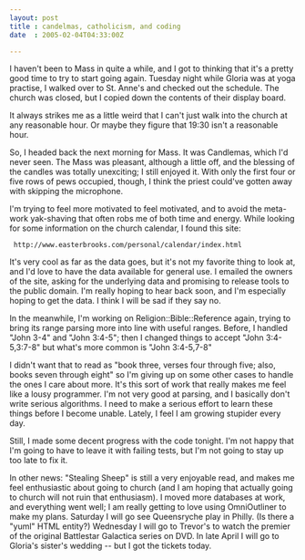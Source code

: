 ```yaml
---
layout: post
title : candelmas, catholicism, and coding
date  : 2005-02-04T04:33:00Z

---
```

I haven't been to Mass in quite a while, and I got to thinking that it's a pretty good time to try to start going again.  Tuesday night while Gloria was at yoga practise, I walked over to St. Anne's and checked out the schedule. The church was closed, but I copied down the contents of their display board.

It always strikes me as a little weird that I can't just walk into the church at any reasonable hour.  Or maybe they figure that 19:30 isn't a reasonable hour.

So, I headed back the next morning for Mass.  It was Candlemas, which I'd never seen.  The Mass was pleasant, although a little off, and the blessing of the candles was totally unexciting; I still enjoyed it.  With only the first four or five rows of pews occupied, though, I think the priest could've gotten away with skipping the microphone.

I'm trying to feel more motivated to feel motivated, and to avoid the meta-work yak-shaving that often robs me of both time and energy.  While looking for some information on the church calendar, I found this site:
<pre><code>	http://www.easterbrooks.com/personal/calendar/index.html
</code></pre>

It's very cool as far as the data goes, but it's not my favorite thing to look at, and I'd love to have the data available for general use.  I emailed the owners of the site, asking for the underlying data and promising to release tools to the public domain.  I'm really hoping to hear back soon, and I'm especially hoping to get the data.  I think I will be sad if they say no.

In the meanwhile, I'm working on Religion::Bible::Reference again, trying to bring its range parsing more into line with useful ranges.  Before, I handled "John 3-4" and "John 3:4-5"; then I changed things to accept "John 3:4-5,3:7-8" but what's more common is "John 3:4-5,7-8"

I didn't want that to read as "book three, verses four through five; also, books seven through eight" so I'm giving up on some other cases to handle the ones I care about more.  It's this sort of work that really makes me feel like a lousy programmer.  I'm not very good at parsing, and I basically don't write serious algorithms.  I need to make a serious effort to learn these things before I become unable.  Lately, I feel I am growing stupider every day.

Still, I made some decent progress with the code tonight.  I'm not happy that I'm going to have to leave it with failing tests, but I'm not going to stay up too late to fix it.

In other news:  "Stealing Sheep" is still a very enjoyable read, and makes me feel enthusiastic about going to church (and I am hoping that actually going to church will not ruin that enthusiasm).  I moved more databases at work, and everything went well; I am really getting to love using OmniOutliner to make my plans.  Saturday I will go see Queensryche play in Philly.  (Is there a "yuml" HTML entity?)  Wednesday I will go to Trevor's to watch the premier of the original Battlestar Galactica series on DVD.  In late April I will go to Gloria's sister's wedding -- but I got the tickets today.

